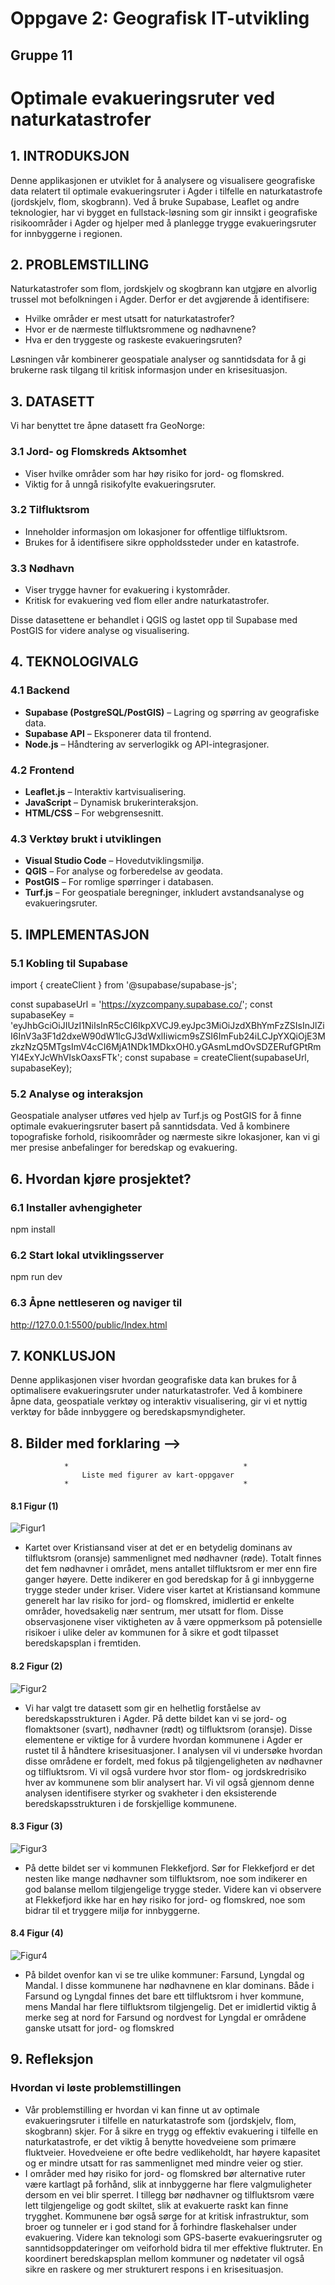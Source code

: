 # Oppgave 2: Geografisk IT-utvikling

## Gruppe 11

# Optimale evakueringsruter ved naturkatastrofer

## 1. INTRODUKSJON
Denne applikasjonen er utviklet for å analysere og visualisere geografiske data relatert til optimale evakueringsruter i Agder i tilfelle en naturkatastrofe (jordskjelv, flom, skogbrann). Ved å bruke Supabase, Leaflet og andre teknologier, har vi bygget en fullstack-løsning som gir innsikt i geografiske risikoområder i Agder og hjelper med å planlegge trygge evakueringsruter for innbyggerne i regionen.

## 2. PROBLEMSTILLING
Naturkatastrofer som flom, jordskjelv og skogbrann kan utgjøre en alvorlig trussel mot befolkningen i Agder. Derfor er det avgjørende å identifisere:

- Hvilke områder er mest utsatt for naturkatastrofer?
- Hvor er de nærmeste tilfluktsrommene og nødhavnene?
- Hva er den tryggeste og raskeste evakueringsruten?

Løsningen vår kombinerer geospatiale analyser og sanntidsdata for å gi brukerne rask tilgang til kritisk informasjon under en krisesituasjon.

## 3. DATASETT
Vi har benyttet tre åpne datasett fra GeoNorge:

### 3.1 Jord- og Flomskreds Aktsomhet
- Viser hvilke områder som har høy risiko for jord- og flomskred.
- Viktig for å unngå risikofylte evakueringsruter.

### 3.2 Tilfluktsrom
- Inneholder informasjon om lokasjoner for offentlige tilfluktsrom.
- Brukes for å identifisere sikre oppholdssteder under en katastrofe.

### 3.3 Nødhavn
- Viser trygge havner for evakuering i kystområder.
- Kritisk for evakuering ved flom eller andre naturkatastrofer.

Disse datasettene er behandlet i QGIS og lastet opp til Supabase med PostGIS for videre analyse og visualisering.

## 4. TEKNOLOGIVALG

### 4.1 Backend
- **Supabase (PostgreSQL/PostGIS)** – Lagring og spørring av geografiske data.
- **Supabase API** – Eksponerer data til frontend.
- **Node.js** – Håndtering av serverlogikk og API-integrasjoner.

### 4.2 Frontend
- **Leaflet.js** – Interaktiv kartvisualisering.
- **JavaScript** – Dynamisk brukerinteraksjon.
- **HTML/CSS** – For webgrensesnitt.

### 4.3 Verktøy brukt i utviklingen
- **Visual Studio Code** – Hovedutviklingsmiljø.
- **QGIS** – For analyse og forberedelse av geodata.
- **PostGIS** – For romlige spørringer i databasen.
- **Turf.js** – For geospatiale beregninger, inkludert avstandsanalyse og evakueringsruter.

## 5. IMPLEMENTASJON

### 5.1 Kobling til Supabase
import { createClient } from '@supabase/supabase-js';

const supabaseUrl = 'https://xyzcompany.supabase.co/';
const supabaseKey = 'eyJhbGciOiJIUzI1NiIsInR5cCI6IkpXVCJ9.eyJpc3MiOiJzdXBhYmFzZSIsInJlZiI6InV3a3F1d2dxeW90dW1lcGJ3dWxlIiwicm9sZSI6ImFub24iLCJpYXQiOjE3MzkzNzQ5MTgsImV4cCI6MjA1NDk1MDkxOH0.yGAsmLmdOvSDZERufGPtRmYl4ExYJcWhVIskOaxsFTk';
const supabase = createClient(supabaseUrl, supabaseKey);


### 5.2 Analyse og interaksjon
Geospatiale analyser utføres ved hjelp av Turf.js og PostGIS for å finne optimale evakueringsruter basert på sanntidsdata. Ved å kombinere topografiske forhold, risikoområder og nærmeste sikre lokasjoner, kan vi gi mer presise anbefalinger for beredskap og evakuering.



## 6. Hvordan kjøre prosjektet?

### 6.1 Installer avhengigheter
npm install
### 6.2 Start lokal utviklingsserver
npm run dev

### 6.3 Åpne nettleseren og naviger til
http://127.0.0.1:5500/public/Index.html

## 7. KONKLUSJON
Denne applikasjonen viser hvordan geografiske data kan brukes for å optimalisere evakueringsruter under naturkatastrofer. Ved å kombinere åpne data, geospatiale verktøy og interaktiv visualisering, gir vi et nyttig verktøy for både innbyggere og beredskapsmyndigheter.



## 8. Bilder med forklaring -->

                *                                       *
                    Liste med figurer av kart-oppgaver 
                *                                       *

#### 8.1 Figur (1)
![Figur1](https://github.com/Zakahashi03/GeoAI/blob/main/IMAGES/Skjermbilde%202025-03-04%20kl.%2012.33.44.png)

* Kartet over Kristiansand viser at det er en betydelig dominans av tilfluktsrom (oransje) sammenlignet med nødhavner (røde). Totalt finnes det fem nødhavner i området, mens antallet tilfluktsrom er mer enn fire ganger høyere. Dette indikerer en god beredskap for å gi innbyggerne trygge steder under kriser. Videre viser kartet at Kristiansand kommune generelt har lav risiko for jord- og flomskred, imidlertid er enkelte områder, hovedsakelig nær sentrum, mer utsatt for flom. Disse observasjonene viser viktigheten av å være oppmerksom på potensielle risikoer i ulike deler av kommunen for å sikre et godt tilpasset beredskapsplan i fremtiden. 

#### 8.2 Figur (2)
![Figur2](https://github.com/Zakahashi03/GeoAI/blob/main/IMAGES/Skjermbilde%202025-03-04%20kl.%2012.33.00.png)

* Vi har valgt tre datasett som gir en helhetlig forståelse av beredskapsstrukturen i Agder. På dette bildet kan vi se jord- og flomaktsoner (svart), nødhavner (rødt) og tilfluktsrom (oransje). Disse elementene er viktige for å vurdere hvordan kommunene i Agder er rustet til å håndtere krisesituasjoner. I analysen vil vi undersøke hvordan disse områdene er fordelt, med fokus på tilgjengeligheten av nødhavner og tilfluktsrom. Vi vil også vurdere hvor stor  flom- og jordskredrisiko hver av kommunene som blir analysert har. Vi vil også gjennom denne analysen identifisere styrker og svakheter i den eksisterende beredskapsstrukturen i de forskjellige kommunene. 

#### 8.3 Figur (3)
![Figur3](https://github.com/Zakahashi03/GeoAI/blob/main/IMAGES/Skjermbilde%202025-03-04%20kl.%2012.33.17.png)

* På dette bildet ser vi kommunen Flekkefjord. Sør for Flekkefjord er det nesten like mange nødhavner som tilfluktsrom, noe som indikerer en god balanse mellom tilgjengelige trygge steder. Videre kan vi observere at Flekkefjord ikke har en høy risiko for jord- og flomskred, noe som bidrar til et tryggere miljø for innbyggerne.

#### 8.4 Figur (4)
![Figur4](https://github.com/Zakahashi03/GeoAI/blob/main/IMAGES/Skjermbilde%202025-03-04%20kl.%2012.33.32.png)

* På bildet ovenfor kan vi se tre ulike kommuner: Farsund, Lyngdal og Mandal. I disse kommunene har nødhavnene en klar dominans. Både i Farsund og Lyngdal finnes det bare ett tilfluktsrom i hver kommune, mens Mandal har flere tilfluktsrom tilgjengelig. Det er imidlertid viktig å merke seg at nord for Farsund og nordvest for Lyngdal er områdene ganske utsatt for jord- og flomskred
 

## 9. Refleksjon

### Hvordan vi løste problemstillingen
* Vår problemstilling er hvordan vi kan finne ut av optimale evakueringsruter i tilfelle en naturkatastrofe som (jordskjelv, flom, skogbrann) skjer. For å sikre en trygg og effektiv evakuering i tilfelle en naturkatastrofe, er det viktig å benytte hovedveiene som primære fluktveier. Hovedveiene er ofte bedre vedlikeholdt, har høyere kapasitet og er mindre utsatt for ras sammenlignet med mindre veier og stier. 
* I områder med høy risiko for jord- og flomskred bør alternative ruter være kartlagt på forhånd, slik at innbyggerne har flere valgmuligheter dersom en vei blir sperret. I tillegg bør nødhavner og tilfluktsrom være lett tilgjengelige og godt skiltet, slik at evakuerte raskt kan finne trygghet. Kommunene bør også sørge for at kritisk infrastruktur, som broer og tunneler er i god stand for å forhindre flaskehalser under evakuering. Videre kan teknologi som GPS-baserte evakueringsruter og sanntidsoppdateringer om veiforhold bidra til mer effektive fluktruter. En koordinert beredskapsplan mellom kommuner og nødetater vil også sikre en raskere og mer strukturert respons i en krisesituasjon.


